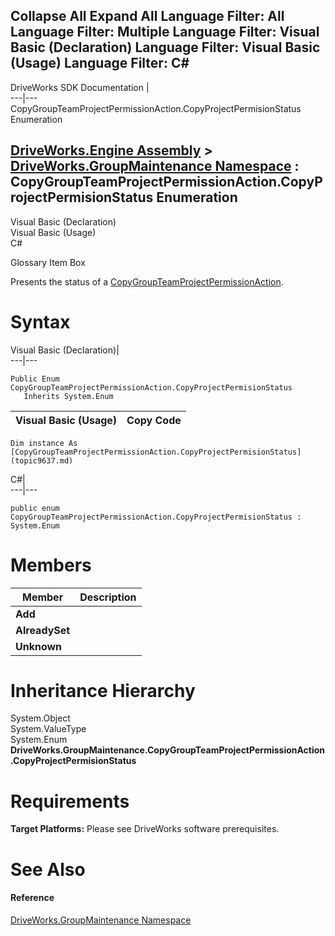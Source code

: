 Collapse All Expand All Language Filter: All  Language Filter: Multiple  Language Filter: Visual Basic (Declaration) Language Filter: Visual Basic (Usage) Language Filter: C#  
---  
DriveWorks SDK Documentation  |   
---|---  
CopyGroupTeamProjectPermissionAction.CopyProjectPermisionStatus Enumeration   
  
[DriveWorks.Engine Assembly](topic2156.md) > [DriveWorks.GroupMaintenance Namespace](topic9628.md) : CopyGroupTeamProjectPermissionAction.CopyProjectPermisionStatus Enumeration  
---  
  
Visual Basic (Declaration)    
Visual Basic (Usage)    
C# 

Glossary Item Box

Presents the status of a [CopyGroupTeamProjectPermissionAction](topic9826.md). 

# Syntax

Visual Basic (Declaration)|   
---|---  
      
    
    Public Enum CopyGroupTeamProjectPermissionAction.CopyProjectPermisionStatus 
       Inherits System.Enum  
  
Visual Basic (Usage)| Copy Code  
---|---  
      
    
    Dim instance As [CopyGroupTeamProjectPermissionAction.CopyProjectPermisionStatus](topic9637.md)  
  
C#|   
---|---  
      
    
    public enum CopyGroupTeamProjectPermissionAction.CopyProjectPermisionStatus : System.Enum   
  
# Members

Member| Description  
---|---  
**Add**|   
**AlreadySet**|   
**Unknown**|   
  
# Inheritance Hierarchy

System.Object  
System.ValueType  
System.Enum  
**DriveWorks.GroupMaintenance.CopyGroupTeamProjectPermissionAction.CopyProjectPermisionStatus**  


# Requirements

**Target Platforms:** Please see DriveWorks software prerequisites.

# See Also

#### Reference

[DriveWorks.GroupMaintenance Namespace](topic9628.md)


